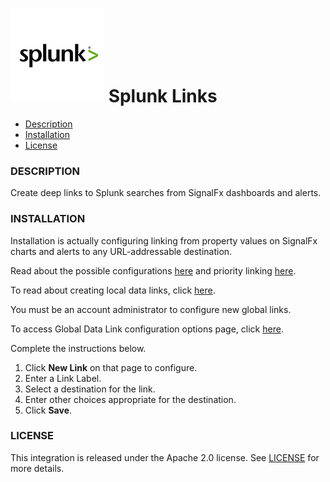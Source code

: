 # ![](./img/integration_splunk.png) Splunk Links

- [Description](#description)
- [Installation](#installation)
- [License](#license)

### DESCRIPTION

Create deep links to Splunk searches from SignalFx dashboards and alerts. 

### INSTALLATION

Installation is actually configuring linking from property values on SignalFx charts and alerts to any URL-addressable destination. 

Read about the possible configurations [here](https://docs.signalfx.com/en/latest/dashboards/dashboard-links.html) and priority linking [here](https://docs.signalfx.com/en/latest/managing/data-links.html#local-and-global-data-links).

To read about creating local data links, click [here](https://docs.signalfx.com/en/latest/managing/data-links.html#local-links).

You must be an account administrator to configure new global links.

To access Global Data Link configuration options page, click [here](/#/organization/YOUR_SIGNALFX_ORG_ID?selectedKeyValue=sf_section:globaldatalinks). 

Complete the instructions below.
1. Click **New Link** on that page to configure.  
2. Enter a Link Label.
3. Select a destination for the link.
4. Enter other choices appropriate for the destination.
5. Click **Save**.

### LICENSE

This integration is released under the Apache 2.0 license. See [LICENSE](./LICENSE) for more details.
